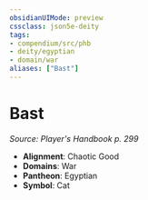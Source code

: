 ```yaml
---
obsidianUIMode: preview
cssclass: json5e-deity
tags:
- compendium/src/phb
- deity/egyptian
- domain/war
aliases: ["Bast"]
---
```

# Bast
*Source: Player's Handbook p. 299* 

- **Alignment**: Chaotic Good
- **Domains**: War
- **Pantheon**: Egyptian
- **Symbol**: Cat